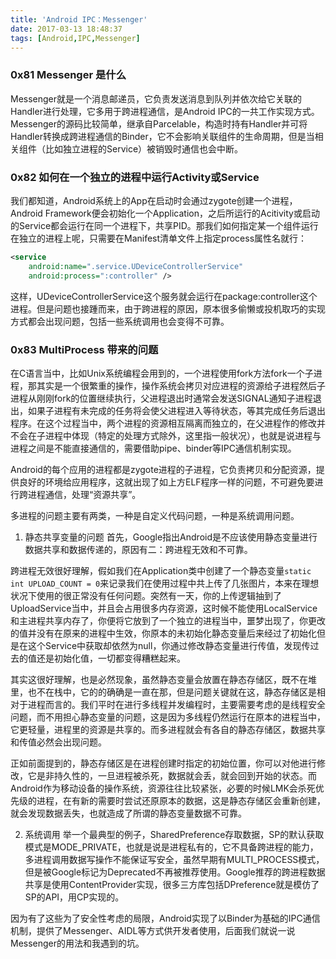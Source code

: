 ```yaml
---
title: 'Android IPC：Messenger'
date: 2017-03-13 18:48:37
tags: [Android,IPC,Messenger]
---
```


### 0x81 Messenger 是什么
Messenger就是一个消息邮递员，它负责发送消息到队列并依次给它关联的Handler进行处理，它多用于跨进程通信，是Android IPC的一共工作实现方式。Messenger的源码比较简单，继承自Parcelable，构造时持有Handler并可将Handler转换成跨进程通信的Binder，它不会影响关联组件的生命周期，但是当相关组件（比如独立进程的Service）被销毁时通信也会中断。

### 0x82 如何在一个独立的进程中运行Activity或Service
我们都知道，Android系统上的App在启动时会通过zygote创建一个进程，Android Framework便会初始化一个Application，之后所运行的Acitivity或启动的Service都会运行在同一个进程下，共享PID。那我们如何指定某一个组件运行在独立的进程上呢，只需要在Manifest清单文件上指定process属性名就行：
```XML
<service
    android:name=".service.UDeviceControllerService"
    android:process=":controller" />
```
这样，UDeviceControllerService这个服务就会运行在package:controller这个进程。但是问题也接踵而来，由于跨进程的原因，原本很多偷懒或投机取巧的实现方式都会出现问题，包括一些系统调用也会变得不可靠。

### 0x83 MultiProcess 带来的问题
在C语言当中，比如Unix系统编程会用到的，一个进程使用fork方法fork一个子进程，那其实是一个很繁重的操作，操作系统会拷贝对应进程的资源给子进程然后子进程从刚刚fork的位置继续执行，父进程退出时通常会发送SIGNAL通知子进程退出，如果子进程有未完成的任务将会使父进程进入等待状态，等其完成任务后退出程序。在这个过程当中，两个进程的资源相互隔离而独立的，在父进程作的修改并不会在子进程中体现（特定的处理方式除外，这里指一般状况），也就是说进程与进程之间是不能直接通信的，需要借助pipe、binder等IPC通信机制实现。

Android的每个应用的进程都是zygote进程的子进程，它负责拷贝和分配资源，提供良好的环境给应用程序，这就出现了如上方ELF程序一样的问题，不可避免要进行跨进程通信，处理“资源共享”。

多进程的问题主要有两类，一种是自定义代码问题，一种是系统调用问题。

1. 静态共享变量的问题
首先，Google指出Android是不应该使用静态变量进行数据共享和数据传递的，原因有二：跨进程无效和不可靠。

跨进程无效很好理解，假如我们在Application类中创建了一个静态变量`static int UPLOAD_COUNT = 0`来记录我们在使用过程中共上传了几张图片，本来在理想状况下使用的很正常没有任何问题。突然有一天，你的上传逻辑抽到了UploadService当中，并且会占用很多内存资源，这时候不能使用LocalService和主进程共享内存了，你便将它放到了一个独立的进程当中，噩梦出现了，你更改的值并没有在原来的进程中生效，你原本的未初始化静态变量后来经过了初始化但是在这个Service中获取却依然为null，你通过修改静态变量进行传值，发现传过去的值还是初始化值，一切都变得糟糕起来。

其实这很好理解，也是必然现象，虽然静态变量会放置在静态存储区，既不在堆里，也不在栈中，它的的确确是一直在那，但是问题关键就在这，静态存储区是相对于进程而言的。我们平时在进行多线程并发编程时，主要需要考虑的是线程安全问题，而不用担心静态变量的问题，这是因为多线程仍然运行在原本的进程当中，它更轻量，进程里的资源是共享的。而多进程就会有各自的静态存储区，数据共享和传值必然会出现问题。

正如前面提到的，静态存储区是在进程创建时指定的初始位置，你可以对他进行修改，它是非持久性的，一旦进程被杀死，数据就会丢，就会回到开始的状态。而Android作为移动设备的操作系统，资源往往比较紧张，必要的时候LMK会杀死优先级的进程，在有新的需要时尝试还原原本的数据，这是静态存储区会重新创建，就会发现数据丢失，也就造成了所谓的静态变量数据不可靠。

2. 系统调用
举一个最典型的例子，SharedPreference存取数据，SP的默认获取模式是MODE_PRIVATE，也就是说是进程私有的，它不具备跨进程的能力，多进程调用数据写操作不能保证写安全，虽然早期有MULTI_PROCESS模式，但是被Google标记为Deprecated不再被推荐使用。Google推荐的跨进程数据共享是使用ContentProvider实现，很多三方库包括DPreference就是模仿了SP的API，用CP实现的。

因为有了这些为了安全性考虑的局限，Android实现了以Binder为基础的IPC通信机制，提供了Messenger、AIDL等方式供开发者使用，后面我们就说一说Messenger的用法和我遇到的坑。
